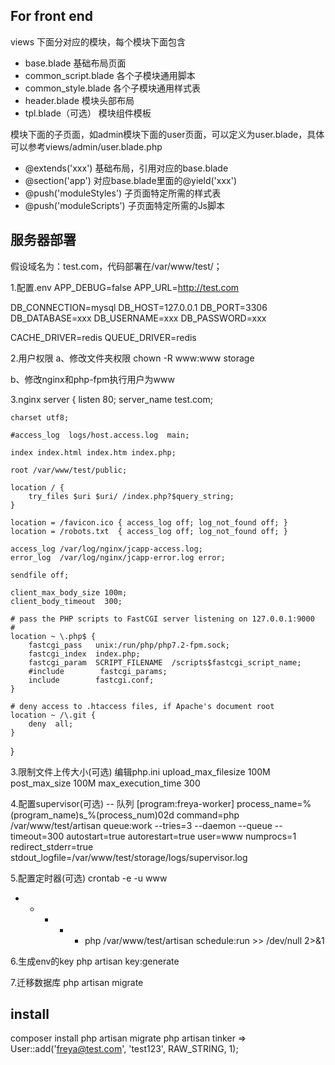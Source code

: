 
## For front end

views 下面分对应的模块，每个模块下面包含
- base.blade 基础布局页面
- common_script.blade 各个子模块通用脚本
- common_style.blade 各个子模块通用样式表
- header.blade 模块头部布局 
- tpl.blade（可选） 模块组件模板

模块下面的子页面，如admin模块下面的user页面，可以定义为user.blade，具体可以参考views/admin/user.blade.php

- @extends('xxx') 基础布局，引用对应的base.blade
- @section('app') 对应base.blade里面的@yield('xxx')
- @push('moduleStyles') 子页面特定所需的样式表
- @push('moduleScripts') 子页面特定所需的Js脚本


## 服务器部署
假设域名为：test.com，代码部署在/var/www/test/；

1.配置.env
APP_DEBUG=false
APP_URL=http://test.com

DB_CONNECTION=mysql
DB_HOST=127.0.0.1
DB_PORT=3306
DB_DATABASE=xxx
DB_USERNAME=xxx
DB_PASSWORD=xxx

CACHE_DRIVER=redis
QUEUE_DRIVER=redis

2.用户权限
a、修改文件夹权限
chown -R www:www storage

b、修改nginx和php-fpm执行用户为www

3.nginx
server {
    listen       80;
    server_name  test.com;

    charset utf8;

    #access_log  logs/host.access.log  main;

    index index.html index.htm index.php;

    root /var/www/test/public;

    location / {
        try_files $uri $uri/ /index.php?$query_string;
    }

    location = /favicon.ico { access_log off; log_not_found off; }
    location = /robots.txt  { access_log off; log_not_found off; }

    access_log /var/log/nginx/jcapp-access.log;
    error_log  /var/log/nginx/jcapp-error.log error;

    sendfile off;

    client_max_body_size 100m;
    client_body_timeout  300;

    # pass the PHP scripts to FastCGI server listening on 127.0.0.1:9000
    #
    location ~ \.php$ {
        fastcgi_pass   unix:/run/php/php7.2-fpm.sock;
        fastcgi_index  index.php;
        fastcgi_param  SCRIPT_FILENAME  /scripts$fastcgi_script_name;
        #include        fastcgi_params;
        include        fastcgi.conf;
    }

    # deny access to .htaccess files, if Apache's document root
    location ~ /\.git {
        deny  all;
    }
}

3.限制文件上传大小(可选)
编辑php.ini
    upload_max_filesize 100M
    post_max_size       100M
    max_execution_time  300

4.配置supervisor(可选) -- 队列
[program:freya-worker]
process_name=%(program_name)s_%(process_num)02d
command=php /var/www/test/artisan queue:work --tries=3 --daemon --queue --timeout=300
autostart=true
autorestart=true
user=www
numprocs=1
redirect_stderr=true
stdout_logfile=/var/www/test/storage/logs/supervisor.log

5.配置定时器(可选)  crontab -e -u www
* * * * * php /var/www/test/artisan schedule:run >> /dev/null 2>&1

6.生成env的key
php artisan key:generate

7.迁移数据库
php artisan migrate

## install
composer install
php artisan migrate
php artisan tinker => User::add('freya@test.com', 'test123', RAW_STRING, 1);




